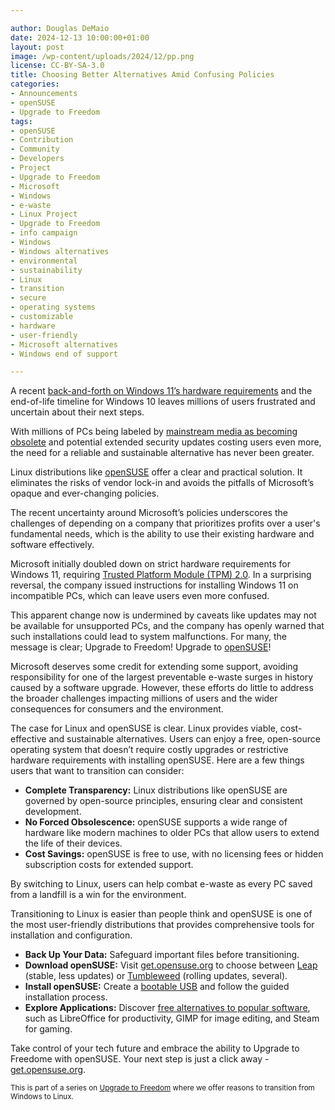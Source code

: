 ```yaml
---

author: Douglas DeMaio
date: 2024-12-13 10:00:00+01:00
layout: post
image: /wp-content/uploads/2024/12/pp.png
license: CC-BY-SA-3.0
title: Choosing Better Alternatives Amid Confusing Policies
categories:
- Announcements
- openSUSE
- Upgrade to Freedom
tags:
- openSUSE
- Contribution
- Community
- Developers
- Project
- Upgrade to Freedom
- Microsoft
- Windows
- e-waste
- Linux Project
- Upgrade to Freedom 
- info campaign
- Windows
- Windows alternatives
- environmental 
- sustainability
- Linux 
- transition
- secure 
- operating systems 
- customizable 
- hardware
- user-friendly 
- Microsoft alternatives
- Windows end of support

---
```


A recent [back-and-forth on Windows 11’s hardware requirements](https://www.forbes.com/sites/zakdoffman/2024/12/12/microsoft-warns-400-million-windows-users-do-not-update-your-pc/) and the end-of-life timeline for Windows 10 leaves millions of users frustrated and uncertain about their next steps.

With millions of PCs being labeled by [mainstream media as becoming obsolete](https://www.forbes.com/sites/zakdoffman/2024/11/01/warning-for-14-billion-microsoft-windows-10-windows-11-users-get-free-upgrade/) and potential extended security updates costing users even more, the need for a reliable and sustainable alternative has never been greater.

Linux distributions like [openSUSE](https://get.opensuse.org/) offer a clear and practical solution. It eliminates the risks of vendor lock-in and avoids the pitfalls of Microsoft’s opaque and ever-changing policies.

The recent uncertainty around Microsoft’s policies underscores the challenges of depending on a company that prioritizes profits over a user's fundamental needs, which is the ability to use their existing hardware and software effectively.

Microsoft initially doubled down on strict hardware requirements for Windows 11, requiring [Trusted Platform Module (TPM) 2.0](https://en.wikipedia.org/wiki/Trusted_Platform_Module). In a surprising reversal, the company issued instructions for installing Windows 11 on incompatible PCs, which can leave users even more confused.

This apparent change now is undermined by caveats like updates may not be available for unsupported PCs, and the company has openly warned that such installations could lead to system malfunctions. For many, the message is clear; Upgrade to Freedom! Upgrade to [openSUSE](https://get.opensuse.org/)!

Microsoft deserves some credit for extending some support, avoiding responsibility for one of the largest preventable e-waste surges in history caused by a software upgrade. However, these efforts do little to address the broader challenges impacting millions of users and the wider consequences for consumers and the environment.

The case for Linux and openSUSE is clear. Linux provides viable, cost-effective and sustainable alternatives. Users can enjoy a free, open-source operating system that doesn’t require costly upgrades or restrictive hardware requirements with installing openSUSE. Here are a few things users that want to transition can consider:

- **Complete Transparency:** Linux distributions like openSUSE are governed by open-source principles, ensuring clear and consistent development.
- **No Forced Obsolescence:** openSUSE supports a wide range of hardware like modern machines to older PCs that allow users to extend the life of their devices.
- **Cost Savings:** openSUSE is free to use, with no licensing fees or hidden subscription costs for extended support.

By switching to Linux, users can help combat e-waste as every PC saved from a landfill is a win for the environment.

Transitioning to Linux is easier than people think and openSUSE is one of the most user-friendly distributions that provides comprehensive tools for installation and configuration.

- **Back Up Your Data:** Safeguard important files before transitioning.
- **Download openSUSE:** Visit [get.opensuse.org](https://get.opensuse.org/) to choose between [Leap](https://get.opensuse.org/leap) (stable, less updates) or [Tumbleweed](https://get.opensuse.org/tumbleweed) (rolling updates, several).
- **Install openSUSE:** Create a [bootable USB](https://en.opensuse.org/SDB:Create_a_Live_USB_stick_using_Windows#Using_Etcher) and follow the guided installation process.
- **Explore Applications:** Discover [free alternatives to popular software](https://news.opensuse.org/2024/12/03/opensuse-empowers-pros/), such as LibreOffice for productivity, GIMP for image editing, and Steam for gaming.

Take control of your tech future and embrace the ability to Upgrade to Freedome with openSUSE. Your next step is just a click away - [get.opensuse.org](https://get.opensuse.org/).



<small>This is part of a series on [Upgrade to Freedom](https://news.opensuse.org/category/upgrade-to-freedom) where we offer reasons to transition from Windows to Linux.</small>

<meta name="openSUSE, Open Source, development, Windows 10 end of support, Linux transition, Upgrade to Freedom campaign, Linux distributions, e-waste reduction, hardware sustainability, Ubuntu, Fedora, AlmaLinux, environmental benefits, secure operating systems, customizable Linux, Joanna Murzyn, KDE Akademy, electronic waste, open source, Linux alternatives, computer longevity, user-friendly Linux, live tutorials, ISO installation, Leap, Tumbleweed, Linux gaming, Linux for developers" content="HTML,CSS,XML,JavaScript">
